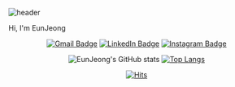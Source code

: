 ![header](https://capsule-render.vercel.app/api?type=waving&height=150)

Hi, I'm EunJeong

 <div align=center>
  
[![Gmail Badge](https://img.shields.io/badge/Gmail-d14836?style=flat-square&logo=Gmail&logoColor=white&align=&link=mailto:hej6853@gmail.com)](mailto:hej6853@gmail.com)
[![LinkedIn Badge](https://img.shields.io/badge/-LinkedIn-2a7bdd?style=flat-square&logo=LinkedIn&logoColor=white&Align=50&link=https://www.linkedin.com/in/eunjeongheo/)](https://www.linkedin.com/in/eunjeongheo/)
[![Instagram Badge](https://img.shields.io/badge/-Instagram-dd2a7b?style=flat-square&al&logo=instagram&logoColor=white&Align=50&link=https://www.instagram.com/revlisjeong/)](https://www.instagram.com/revlisjeong/)

</div>

 <div align=center>

![EunJeong's GitHub stats](https://github-readme-stats.vercel.app/api?username=hej6853&theme=dracula&show_icons=true) [![Top Langs](https://github-readme-stats.vercel.app/api/top-langs/?username=hej6853&layout=compact&bg_color=282a36&title_color=ff6e96&text_color=f8f8f2)](https://github.com/anuraghazra/github-readme-stats)

</div>



 <div align=center>

[![Hits](https://hits.seeyoufarm.com/api/count/incr/badge.svg?url=https%3A%2F%2Fgithub.com%2Fgjbae1212%2Fhitcounter&count_bg=%23DB9FFF&title_bg=%237A598E&icon=civicrm.svg&fontAlign=70&icon_color=%23E7E7E7&title=hits&edge_flat=false)](https://hits.seeyoufarm.com)

</div>
